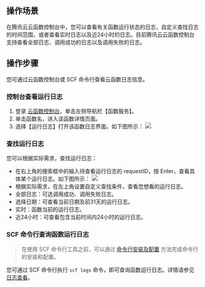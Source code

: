 ## 操作场景
在腾讯云云函数控制台中，您可以查看有关函数运行状态的日志，自定义查找日志的时间范围，或者查看实时日志以及近24小时的日志。目前腾讯云云函数控制台支持查看全部日志、调用成功的日志以及调用失败的日志。

## 操作步骤
您可通过云函数控制台或 SCF 命令行查看云函数日志信息。
### 控制台查看运行日志
1. 登录 [云函数控制台](https://console.cloud.tencent.com/scf)，单击左侧导航栏【函数服务】。
2. 单击函数名，进入该函数详情页面。
3. 选择【运行日志】打开该函数日志界面。如下图所示：
![](https://main.qcloudimg.com/raw/83d1bdce49b60f60e10a8d66b0719365.png)

### 查找运行日志
您可以根据实际需求，查找运行日志：
- 在右上角的搜索框中的输入待查看运行日志的 requestID，按 Enter，查看具体某个运行日志。如下图所示：
![](https://main.qcloudimg.com/raw/991078e0eb105b2ca8b108f2d3db8200.png)
- 根据实际需求，在左上角设置自定义查找条件，查看您想看的运行日志。
 - 全部日志：可选调用成功、调用失败日志。
 - 选择日期：可查看当前日期及前31天的运行日志。
 - 实时：函数当前的运行日志。
 - 近24小时：可查看包含当前时间内24小时的运行日志。

### SCF 命令行查询函数运行日志
>在使用 SCF 命令行工具之前，可以通过 [命令行安装及配置](https://cloud.tencent.com/document/product/583/33449) 方法完成命令行的安装和配置。
>
您可通过 SCF 命令行执行 `scf logs` 命令，即可查询函数运行日志。详情请参见 [日志查看](https://cloud.tencent.com/document/product/583/36352)。
